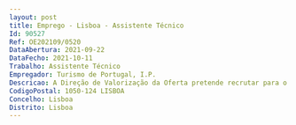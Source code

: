 ```yaml
--- 
layout: post
title: Emprego - Lisboa - Assistente Técnico
Id: 90527
Ref: OE202109/0520
DataAbertura: 2021-09-22
DataFecho: 2021-10-11
Trabalho: Assistente Técnico
Empregador: Turismo de Portugal, I.P.
Descricao: A Direção de Valorização da Oferta pretende recrutar para o Departamento de Ordenamento Turístico, emregime de mobilidade, um assistente técnico para desempenhar as seguintes funções • Assegurar o serviço administrativo ao nível do expediente, através do registo da tramitação documental, nomeadamente correspondência recebida e produzida pelo Departamento de Ordenamento Turístico no Sistema de Gestão Documental do Turismo de Portugal • Garantir o apoio administrativo inerente à execução de comunicações de saída com promotores entidades externas • Assegurar o apoio administrativo ao registo da tramitação procedimental dos projetos acompanhados no âmbito da Comissão Permanente de Apoio ao Investidor • Assegurar o atendimento e encaminhamento de chamadas • Executar as demais tarefas afins ou funcionalmente ligadas com as referidas acima.
CodigoPostal: 1050-124 LISBOA
Concelho: Lisboa
Distrito: Lisboa
--- 
```

